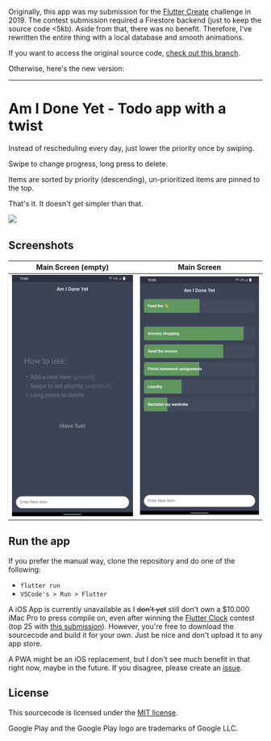 Originally, this app was my submission for the [Flutter Create](https://flutter.dev/create) challenge in 2019.
The contest submission required a Firestore backend (just to keep the source code <5kb). Aside from that, there was no benefit.
Therefore, I've rewritten the entire thing with a local database and smooth animations.

If you want to access the original source code, [check out this branch](https://github.com/ciriousjoker/am-i-done-yet/tree/original-submission).

Otherwise, here's the new version:

---

# Am I Done Yet - Todo app with a twist

Instead of rescheduling every day, just lower the priority once by swiping.

Swipe to change progress, long press to delete.

Items are sorted by priority (descending), un-prioritized items are pinned to the top.

That's it. It doesn't get simpler than that.

[<img src='https://play.google.com/intl/en_us/badges/static/images/badges/en_badge_web_generic.png' height="100px"/>](https://play.google.com/store/apps/details?id=com.ciriousjoker.amidoneyet&utm_source=github&pcampaignid=pcampaignidMKT-Other-global-all-co-prtnr-py-PartBadge-Mar2515-1)

## Screenshots

| Main Screen (empty)                     | Main Screen                         |
| --------------------------------------- | ----------------------------------- |
| <img src="screenshots/0_tutorial.png"/> | <img src="screenshots/1_main.png"/> |

## Run the app

If you prefer the manual way, clone the repository and do one of the following:

- `flutter run`
- `VSCode's > Run > Flutter`

A iOS App is currently unavailable as I ~~don't yet~~ still don't own a $10.000 iMac Pro to press compile on, even after winning the [Flutter Clock](https://flutter.dev/clock) contest (top 25 with [this submission](https://github.com/CiriousJoker/star_clock)). However, you're free to download the sourcecode and build it for your own. Just be nice and don't upload it to any app store.

A PWA might be an iOS replacement, but I don't see much benefit in that right now, maybe in the future. If you disagree, please create an [issue](https://github.com/CiriousJoker/am-i-done-yet/issues).

## License

This sourcecode is licensed under the [MIT license](LICENSE).

Google Play and the Google Play logo are trademarks of Google LLC.
